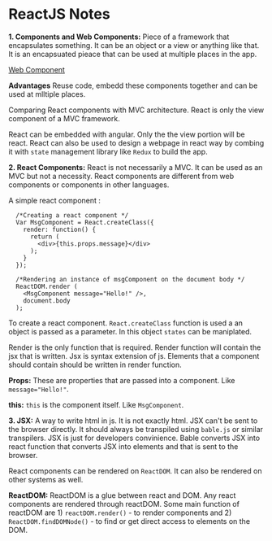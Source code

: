 # ReactJS Notes

**1. Components and Web Components:** Piece of a framework that encapsulates something. It can be an object or a view or anything like that. It is an encapsuated pieace that can be used at multiple places in the app. 

[Web Component](https://www.webcomponents.org/)

**Advantages** Reuse code, embedd these components together and can be used at mlltiple places.

Comparing React components with MVC architecture. React is only the view component of a MVC framework.

React can be embedded with angular. Only the the view portion will be react.
React can also be used to design a webpage in react way by combing it with `state` management library like `Redux` to build the app.

**2. React Components:** React is not necessarily a MVC. It can be used as an MVC but not a necessity. React components are different from web components or components in other languages.

A simple react component :
```
  /*Creating a react component */
  Var MsgComponent = React.createClass({
    render: function() {
      return (
        <div>{this.props.message}</div>
      );
    }
  });

  /*Rendering an instance of msgComponent on the document body */
  ReactDOM.render (
    <MsgComponent message="Hello!" />,
    document.body
  );
```

To create a react component. `React.createClass` function is used a an object is passed as a parameter. In this object `states` can be maniplated. 

Render is the only function that is required. Render function will contain the jsx that is written. Jsx is syntax extension of js. Elements that a component should contain should be written in render function.

**Props:** These are properties that are passed into a component. Like `message="Hello!"`.

**this:** `this` is the component itself. Like `MsgComponent`.

**3. JSX:** A way to write html in js. It is not exactly html. JSX can't be sent to the browser directly. It should always be transpiled using `bable.js` or similar transpilers. JSX is just for developers convinience. Bable converts JSX into react function that converts JSX into elements and that is sent to the browser. 

React components can be rendered on `ReactDOM`. It can also be rendered on other systems as well. 

**ReactDOM:** ReactDOM is a glue between react and DOM. Any react components are rendered through reactDOM. Some main function of reactDOM are 1) `reactDOM.render()` - to render components and 2) `ReactDOM.findDOMNode()` - to find or get direct access to elements on the DOM.


